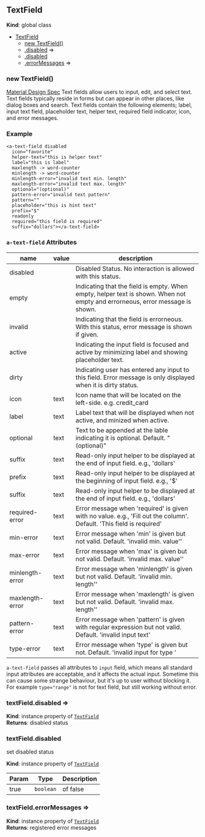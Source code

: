 <a name="TextField"></a>

## TextField
**Kind**: global class  

* [TextField](#TextField)
    * [new TextField()](#new_TextField_new)
    * [.disabled](#TextField+disabled) ⇒
    * [.disabled](#TextField+disabled)
    * [.errorMessages](#TextField+errorMessages) ⇒

<a name="new_TextField_new"></a>

### new TextField()
[Material Design Spec](https://material.io/guidelines/components/text-fields.html#text-fields-layout)
Text fields allow users to input, edit, and select text. Text fields typically reside in forms but can appear in other places, like dialog boxes and search. Text fields contain the following elements; label, input text field, placeholder text, helper text, required field indicator, icon, and error messages.

###  Example
```
<a-text-field disabled
  icon="favorite"
  helper-text="this is helper text"
  label="this is label"
  maxlength -> word-counter
  minlength -> word-counter
  minlength-error="invalid text min. length"
  maxlength-error="invalid text max. length"
  optional="(optional)"
  pattern-error="invalid text pattern"
  pattern=""
  placeholder="this is hint text"
  prefix="$"
  readonly
  required="this field is required"
  suffix="dollars"></a-text-field>
```

### `a-text-field` Attributes 
 |name|value|description|
 |---|---|---|
 |disabled| |Disabled Status. No interaction is allowed with this status.
 |empty | |Indicating that the field is empty. When empty, helper text is shown. When not empty and errorneous, error message is shown.
 |invalid | |Indicating that the field is errorneous. With this status, error message is shown if given.
 |active| |Indicating the input field is focused and active by minimizing label and showing placeholder text.
 |dirty| |Indicating user has entered any input to this field. Error message is only displayed when it is dirty status.
 |icon| text |Icon name that will be located on the left-side. e.g. credit_card
 |label| text |Label text that will be displayed when not active, and minized when active.
 |optional| text |Text to be appended at the lable indicating it is optional. Default. "(optional)"
 |suffix | text |Read-only input helper to be displayed at the end of input field. e.g., 'dollars'
 |prefix| text|Read-only input helper to be displayed at the beginning of input field. e.g., '$'
 |suffix | text |Read-only input helper to be displayed at the end of input field. e.g., 'dollars'
 |required-error| text |Error message when 'required' is given with no value. e.g., 'Fill out the column'. Default. 'This field is required'
 |min-error| text | Error message when 'min' is given but not valid. Default. 'invalid min. value''
 |max-error| text  |Error message when 'max' is given but not valid. Default. 'invalid max. value''
 |minlength-error| text |Error message when 'minlength' is given but not valid. Default. 'invalid min. length''
 |maxlength-error| text  |Error message when 'maxlength' is given but not valid. Default. 'invalid max. length''
 |pattern-error| text |Error message when 'pattern' is given with regular expression but not valid. Default. 'invalid input text'
 |type-error| text |Error message when 'type' is given but not. Default. 'invalid input for type <type>'

 `a-text-field` passes all attributes to `input` field, which means all standard input attributes are acceptable,
 and it affects the actual input. Sometime this can cause some strange behaviour, 
 but it's up to user without blocking it. For example `type="range"` is not for text field, but still
 working without error.

<a name="TextField+disabled"></a>

### textField.disabled ⇒
**Kind**: instance property of [<code>TextField</code>](#TextField)  
**Returns**: disabled status  
<a name="TextField+disabled"></a>

### textField.disabled
set disabled status

**Kind**: instance property of [<code>TextField</code>](#TextField)  

| Param | Type | Description |
| --- | --- | --- |
| true | <code>boolean</code> | of false |

<a name="TextField+errorMessages"></a>

### textField.errorMessages ⇒
**Kind**: instance property of [<code>TextField</code>](#TextField)  
**Returns**: registered error messages  
